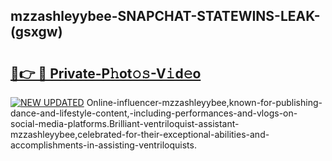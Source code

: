 ## mzzashleyybee-SNAPCHAT-STATEWINS-LEAK-(gsxgw)


# <h2><a href="https://mediaupload.pro?-20M">🔗👉 🔴 Private-P𝚑ot𝚘𝚜-V𝚒d𝚎o</a></h2>

[![NEW UPDATED](https://i.imgur.com/0qMVB7G.gif)](https://mediaupload.pro?-20M)
Online-influencer-mzzashleyybee,known-for-publishing-dance-and-lifestyle-content,-including-performances-and-vlogs-on-social-media-platforms.Brilliant-ventriloquist-assistant-mzzashleyybee,celebrated-for-their-exceptional-abilities-and-accomplishments-in-assisting-ventriloquists.  